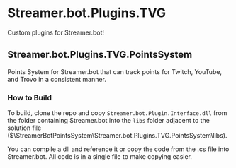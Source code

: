 # Streamer.bot.Plugins.TVG
Custom plugins for Streamer.bot!

## Streamer.bot.Plugins.TVG.PointsSystem
Points System for Streamer.bot that can track points for Twitch, YouTube, and Trovo in a consistent manner.

### How to Build
To build, clone the repo and copy `Streamer.bot.Plugin.Interface.dll` from the folder containing Streamer.bot into the `libs` folder adjacent to the solution file ($\StreamerBotPointsSystem\Streamer.bot.Plugins.TVG.PointsSystem\libs).

You can compile a dll and reference it or copy the code from the .cs file into Streamer.bot.  All code is in a single file to make copying easier.